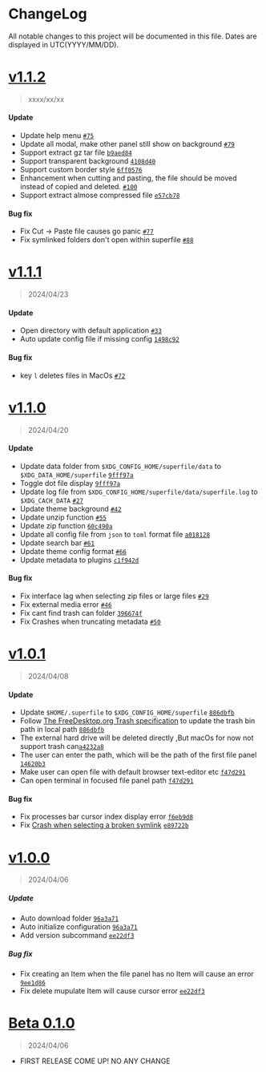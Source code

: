 # ChangeLog

All notable changes to this project will be documented in this file. Dates are displayed in UTC(YYYY/MM/DD).

# [**v1.1.2**]()

> xxxx/xx/xx

#### Update
- Update help menu [`#75`](https://github.com/MHNightCat/superfile/issues/75)
- Update all modal, make other panel still show on background [`#79`](https://github.com/MHNightCat/superfile/pull/79)
- Support extract gz tar file [`b9aed84`](https://github.com/MHNightCat/superfile/commit/b9aed847804421e1fc4f03dcaefb0e27f1260ea3)
- Support transparent background [`4108d40`](https://github.com/MHNightCat/superfile/commit/4108d40bc0b93656eca2da98253a83dbc0cb27a9)
- Support custom border style [`6ff0576`](https://github.com/MHNightCat/superfile/commit/6ff05765823cbd25e6fdc4d3f7370e435114acbb)
- Enhancement when cutting and pasting, the file should be moved instead of copied and deleted. [`#100`](https://github.com/MHNightCat/superfile/issues/100)
- Support extract almose compressed file [`e57cb78`](https://github.com/MHNightCat/superfile/commit/e57cb78d602d62b47662e2069b75059d908147db)

#### Bug fix
- Fix Cut -> Paste file causes go panic [`#77`](https://github.com/MHNightCat/superfile/issues/77)
- Fix symlinked folders don't open within superfile [`#88`](https://github.com/MHNightCat/superfile/issues/88)


# [**v1.1.1**](https://github.com/MHNightCat/superfile/releases/tag/v1.1.1)

> 2024/04/23

#### Update
- Open directory with default application [`#33`](https://github.com/MHNightCat/superfile/issues/33)
- Auto update config file if missing config [`1498c92`](https://github.com/MHNightCat/superfile/commit/1498c92d2166c8c25989be9ce5a15dc6d1ffb073)

#### Bug fix
- key `l` deletes files in MacOs [`#72`](https://github.com/MHNightCat/superfile/issues/72)

# [**v1.1.0**](https://github.com/MHNightCat/superfile/releases/tag/v1.1.0)

> 2024/04/20

#### Update

- Update data folder from `$XDG_CONFIG_HOME/superfile/data` to `$XDG_DATA_HOME/superfile` [`9fff97a`](https://github.com/MHNightCat/superfile/commit/9fff97a362bcd5bec1c19709b7a5aeb59cdeaa34)
- Toggle dot file display [`9fff97a`](https://github.com/MHNightCat/superfile/commit/9fff97a362bcd5bec1c19709b7a5aeb59cdeaa34/9fff97a362bcd5bec1c19709b7a5aeb59cdeaa34)
- Update log file from `$XDG_CONFIG_HOME/superfile/data/superfile.log` to `$XDG_CACH_DATA` [`#27`](https://github.com/MHNightCat/superfile/pull/27)
- Update theme background [`#42`](https://github.com/MHNightCat/superfile/pull/42)
- Update unzip function [`#55`](https://github.com/MHNightCat/superfile/pull/55)
- Update zip function [`60c490a`](https://github.com/MHNightCat/superfile/commit/60c490aa06019fb1a5382b1e241c6b0a72ec51a4)
- Update all config file from `json` to `toml` format file [`a018128`](https://github.com/MHNightCat/superfile/commit/a018128ffd431d76a06f379fffbe0aa20d3e78cc)
- Update search bar [`#61`](https://github.com/MHNightCat/superfile/pull/61)
- Update theme config format [`#66`](https://github.com/MHNightCat/superfile/pull/66)
- Update metadata to plugins [`c1f942d`](https://github.com/MHNightCat/superfile/commit/c1f942da366919f114b094ce512ff95002b6a08c)

#### Bug fix

- Fix interface lag when selecting zip files or large files [`#29`](https://github.com/MHNightCat/superfile/issues/29)
- Fix external media error [`#46`](https://github.com/MHNightCat/superfile/pull/46)
- Fix cant find trash can folder [`396674f`](https://github.com/MHNightCat/superfile/commit/396674f33e302369790bcb88d84df0d3830d3543)
- Fix Crashes when truncating metadata [`#50`](https://github.com/MHNightCat/superfile/issues/50)

# [**v1.0.1**](https://github.com/MHNightCat/superfile/releases/tag/v1.0.1)

> 2024/04/08

#### Update

- Update `$HOME/.superfile` to `$XDG_CONFIG_HOME/superfile` [`886dbfb`](https://github.com/MHNightCat/superfile/commit/886dbfb276407db36e9fb7369ec31053e7aabcf4)
- Follow [The FreeDesktop.org Trash specification](https://specifications.freedesktop.org/trash-spec/trashspec-1.0.html) to update the trash bin path in local path [`886dbfb`](https://github.com/MHNightCat/superfile/commit/886dbfb276407db36e9fb7369ec31053e7aabcf4)
- The external hard drive will be deleted directly ,But macOs for now not support trash can[`a4232a8`](https://github.com/MHNightCat/superfile/commit/a4232a88bef4b5c3e99456fd198eabb953dc324c)
- The user can enter the path, which will be the path of the first file panel [`14620b3`](https://github.com/MHNightCat/superfile/commit/14620b33b09edfce80a95e1f52f7f66b3686a9d0)
- Make user can open file with default browser text-editor etc [`f47d291`](https://github.com/MHNightCat/superfile/commit/f47d2915bf637da0cf99a4b15fa0bea8edc8d380)
- Can open terminal in focused file panel path [`f47d291`](https://github.com/MHNightCat/superfile/commit/f47d2915bf637da0cf99a4b15fa0bea8edc8d380)

#### Bug fix

- Fix processes bar cursor index display error [`f6eb9d8`](https://github.com/MHNightCat/superfile/commit/f6eb9d879f9f7ef31859e3f84c8792e2f0fc543a)
- Fix [Crash when selecting a broken symlink](https://github.com/MHNightCat/superfile/issues/9) [`e89722b`](https://github.com/MHNightCat/superfile/commit/e89722b3717cc669c2e14bb310d1b96c1727b63f)

# [**v1.0.0**](https://github.com/MHNightCat/superfile/releases/tag/v1.0.0)

> 2024/04/06

##### Update

- Auto download folder [`96a3a71`](https://github.com/MHNightCat/superfile/commit/96a3a7108eb7c4327bad3424ed55e472ec78049f)
- Auto initialize configuration [`96a3a71`](https://github.com/MHNightCat/superfile/commit/96a3a7108eb7c4327bad3424ed55e472ec78049f)
- Add version subcommand [`ee22df3`](https://github.com/MHNightCat/superfile/commit/ee22df3c7700adddb859ada8623f6c8b038e8087)

##### Bug fix

- Fix creating an Item when the file panel has no Item will cause an error [`9ee1d86`](https://github.com/MHNightCat/superfile/commit/9ee1d860192182803d408c5046ca9f5255121698)
- Fix delete mupulate Item will cause cursor error [`ee22df3`](https://github.com/MHNightCat/superfile/commit/ee22df3c7700adddb859ada8623f6c8b038e8087)

# [**Beta 0.1.0**](https://github.com/MHNightCat/superfile/releases/tag/v0.1.0-beta)

> 2024/04/06

- FIRST RELEASE COME UP! NO ANY CHANGE

